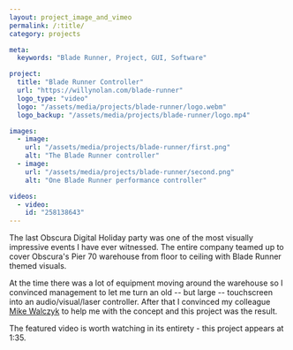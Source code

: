 ```yaml
---
layout: project_image_and_vimeo
permalink: /:title/
category: projects

meta:
  keywords: "Blade Runner, Project, GUI, Software"

project:
  title: "Blade Runner Controller"
  url: "https://willynolan.com/blade-runner"
  logo_type: "video"
  logo: "/assets/media/projects/blade-runner/logo.webm"
  logo_backup: "/assets/media/projects/blade-runner/logo.mp4"

images:
  - image:
    url: "/assets/media/projects/blade-runner/first.png"
    alt: "The Blade Runner controller"
  - image:
    url: "/assets/media/projects/blade-runner/second.png"
    alt: "One Blade Runner performance controller"

videos:
  - video:
    id: "258138643"
---
```

<p>
The last Obscura Digital Holiday party was one of the most visually impressive events I have ever witnessed.  The entire 
company teamed up to cover Obscura's Pier 70 warehouse from floor to ceiling with Blade Runner themed visuals.
</p>

<p>
At the time there was a lot of equipment moving around the warehouse so I convinced management to let me turn an old 
-- but large -- touchscreen into an audio/visual/laser controller. After that I convinced my colleague 
<a href="http://www.michaelwalczyk.com/">Mike Walczyk</a> to help me with the concept and this project was the result.
</p>

<p>
The featured video is worth watching in its entirety - this project appears at 1:35.
</p>
